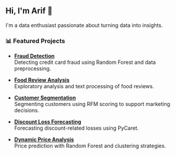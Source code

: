 ## Hi, I'm Arif 👋

I'm a data enthusiast passionate about turning data into insights.

### 📊 Featured Projects

- **[Fraud Detection](https://github.com/yourusername/fraud-detection)**  
  Detecting credit card fraud using Random Forest and data preprocessing.

- **[Food Review Analysis](https://github.com/yourusername/food-review)**  
  Exploratory analysis and text processing of food reviews.

- **[Customer Segmentation](https://github.com/yourusername/customer-segmentation)**  
  Segmenting customers using RFM scoring to support marketing decisions.

- **[Discount Loss Forecasting](https://github.com/yourusername/discount-loss)**  
  Forecasting discount-related losses using PyCaret.

- **[Dynamic Price Analysis](https://github.com/yourusername/dynamic-price)**  
  Price prediction with Random Forest and clustering strategies.

<!--
**ariffaisal05/ariffaisal05** is a ✨ _special_ ✨ repository because its `README.md` (this file) appears on your GitHub profile.

Here are some ideas to get you started:

- 🔭 I’m currently working on ...
- 🌱 I’m currently learning ...
- 👯 I’m looking to collaborate on ...
- 🤔 I’m looking for help with ...
- 💬 Ask me about ...
- 📫 How to reach me: ...
- 😄 Pronouns: ...
- ⚡ Fun fact: ...
-->

